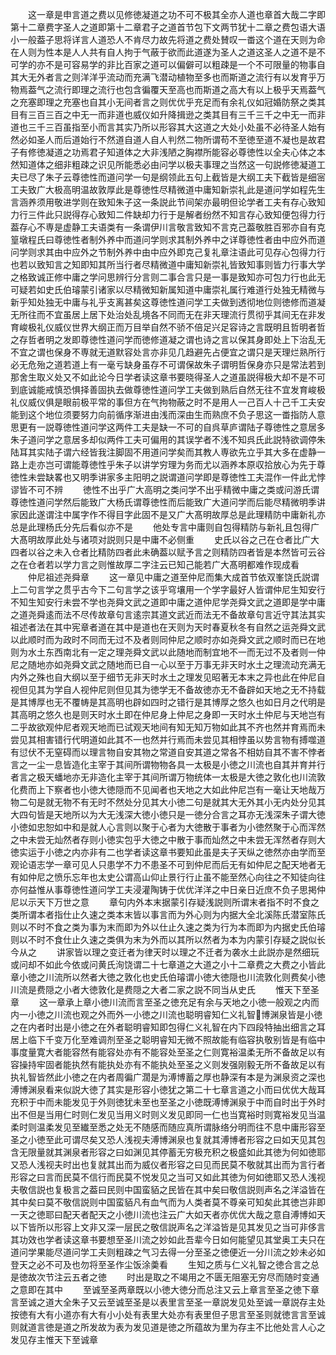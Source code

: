<!-- { "loadSidebar": true } -->
　　这一章是申言道之费以见修徳凝道之功不可不极其全亦人道也章首大哉二字即第十二章费字圣人之道即第十二章君子之道首节包下文两节犹十二章之费包语大语小一般葢子思将详言人道恐人不肯尽力故先将道之费处賛叹一畨这个道在天则为命在人则为性本是人人共有自人拘于气蔽于欲而此道遂为圣人之道这圣人之道不是不可学的亦不是可容易学的非比百家之道可以偏僻可以粗疎是一个不可限量的物事自其大无外者言之则洋洋乎流动而充满飞潜动植物至多也而斯道之流行有以发育乎万物焉葢气之流行即理之流行也包含徧覆天至高也而斯道之高大有以上极乎天焉葢气之充塞即理之充塞也自其小无间者言之则优优乎充足而有余礼仪如冠婚防祭之类其目有三百三百之中无一而非道也威仪如升降揖逊之类其目有三千三千之中无一而非道也三千三百虽指至小而言其实乃所以形容其大这道之大处小处虽不必待圣人始有然必如圣人而后道始行不然道自道人自人判然二物所谓苟不至徳至道不凝也是故君子有修徳凝道之功焉君子知道体之大非浅陋之胸襟所能容必尊徳性以全夫心体之本然知道体之细非粗疎之识见所能悉必由问学以极夫事理之当然这一句説修徳凝道工夫已尽了朱子云尊徳性而道问学一句是纲领此五句上截皆是大纲工夫下截皆是细宻工夫致广大极高明温故敦厚此是尊徳性尽精微道中庸知新崇礼此是道问学如程先生言涵养须用敬进学则在致知朱子这一条説此节间架亦最明但论学者工夫有存心致知力行三件此只説得存心致知二件缺却力行于是解者纷然不知言存心致知便包得力行葢存心不専是虚静工夫语类有一条谓伊川言敬言致知不言克己葢敬胜百邪亦自有克篁墩程氏曰尊徳性者制外养中而道问学则求其制外养中之详尊徳性者由中应外而道问学则求其由中应外之节制外养中由中应外即克己复礼章注语此可见存心包得力行也若以致知言之知即知其所当行者尽精微道中庸知新崇礼皆致知事则皆力行事大学之格致诚正修中庸之学问思辨行分言则二事合言只是一事是致知亦可包力行也此无可疑若如史氏伯璿蒙引诸家以尽精微知新属知道中庸崇礼属行难道行处独无精微与新乎知处独无中庸与礼乎支离甚矣这尊徳性道问学工夫做到透彻地位则徳修而道凝无所往而不宜虽居上居下处治处乱境各不同而无在非天理流行贯彻乎其间无在非发育峻极礼仪威仪世界大纲正而万目举自然不骄不倍足兴足容诗之言既明且哲明者哲之存哲者明之发即尊徳性道问学而徳修道凝之谓也诗之言以保其身即处上下治乱无不宜之谓也保身不専就无道默容处言亦非见几趋避先占便宜之谓只是天理烂熟所行必无危殆之道若道上有一毫亏缺身虽存不可谓保故朱子谓明哲保身亦只是常法若到那舍生取义处又不如此论今日学者读这章书要晓得圣人之道虽説得极大却不是不可到底诚能戒慎恐惧择善固执去做尊徳性道问学工夫做到熟后自然无往不宜发育峻极礼仪威仪俱是眼前极平常的事但方在气拘物蔽之时不是用人一己百人十己千工夫安能到这个地位须要努力向前循序渐进由浅而深由生而熟庶不负子思这一畨指防人意思更有一説尊徳性道问学这两件工夫是缺一不可的自呉草庐谓陆子尊徳性之意居多朱子道问学之意居多却似两件工夫可偏用的其误学者不浅不知呉氏此説特欲调停朱陆耳其实陆子谓六经皆我注脚固不用道问学矣而其教人専欲先立乎其大多在虚静一路上走亦岂可谓能尊徳性乎朱子以讲学穷理为务而尤以涵养本原収拾放心为先于尊徳性未尝缺畧也又明季讲家多主阳明之説谓道问学即是尊徳性工夫混作一件此尤悖谬皆不可不辨
　　徳性不出乎广大高明之类问学不出乎精微中庸之类或问游氏谓尊徳性道问学然后能致广大杨氏谓尊徳性而后能致广大道问学而后能尽精微明季讲家因此遂谓注中属字作不得目字此固不是又广大髙明故厚总是此理精防中庸新礼亦总是此理杨氏分先后看似亦不是
　　他处专言中庸则自包得精防与新礼且包得广大髙明故厚此处与诸项对説则只是中庸不必侧重
　　史氏以谷之己在仓者比广大四者以谷之未入仓者比精防四者此未确葢以赋予言之则精防四者皆是本然皆可云谷之在仓者若以学力言之则惟故厚二字注云已知己能若广大髙明都难作现成看
　　仲尼祖述尧舜章
　　这一章见中庸之道至仲尼而集大成首节依双峯饶氏説谓上二句言学之贯乎古今下二句言学之该乎穹壤用一个学字最好人皆谓仲尼生知安行不知生知安行未尝不学也尧舜文武之道即中庸之道仲尼学尧舜文武之道即是学中庸之道尧舜逺而法不尽传故章句言逺宗其道文武近而法无不备故章句言近守其法其实祖述者法在其中宪章者道在其中是道也在天则为天时春夏秋冬有自然之运尧舜文武以此顺时而为政时不同而无过不及者则同仲尼之顺时亦如尧舜文武之顺时而已在地则为水土东西南北有一定之理尧舜文武以此随地而制宜地不一而无过不及者则一仲尼之随地亦如尧舜文武之随地而已自一心以至于万事无非天时水土之理流动充满无内外之殊也自大纲以至于细节无非天时水土之理发见昭著无本末之异也此在仲尼自视但见其为学自人视仲尼则但见其为徳学无不备故徳亦无不备辟如天地之无不持载是其博厚也无不覆帱是其高明也辟如四时之错行是其博厚之悠久也如日月之代明是其高明之悠久也是则天时水土即在仲尼身上仲尼之身即一天时水土仲尼与天地岂有二乎故欲观仲尼者观天地而已试观天地间有知无知万物如此其不齐也然并育焉而未尝见其相害错行代明道如此其不一也然并行焉而未尝见其相悖虽以势言物有搏噬道有愆伏不无窒碍而以理言物自安其物之常道自安其道之常各不相妨自其不害不悖者言之一尘一息皆造化主宰于其间所谓物物各具一太极是小徳之川流也自其并育并行者言之极天蟠地亦无非造化主宰于其间所谓万物统体一太极是大徳之敦化也川流敦化费而上下察者也小徳大徳隠而不见闻者也天地之大如此仲尼岂有一毫让天地哉万物二句是就无物不有无时不然处分见其大小徳二句是就其大无外其小无内处分见其大四句皆是天地所以为大无浅深大徳小徳只是一徳分合言之耳亦无浅深朱子谓大徳小徳如忠恕如中和是就人心言则以聚于心者为大徳散于事者为小徳然聚于心而浑然之中未尝无灿然者存则小徳实包乎大徳之中散于事而灿然之中未尝无浑然者存则大徳实运于小徳之内亦非有二也学者读这章书要知此虽是夫子天纵之徳然亦由学而至观论语志学一章可见人只患学不力不患圣不可到仲尼而后无有如仲尼之配天地者无有如仲尼之愤乐忘年也太史公谓高山仰止景行行止虽不能至然心向往之不知徒向往亦何益惟从事尊徳性道问学工夫浸灌陶铸于优优洋洋之中日亲日近庶不负子思掲仲尼以示天下万世之意
　　章句内外本末据蒙引存疑浅説则所谓末者指不时不食之类所谓本者指仕止久速之类本末皆以事言而为外心则为内据大全北溪陈氏潜室陈氏则以不时不食之类为事为末而即为外以仕止久速之类为行为本而即为内据史氏伯璿则以不时不食仕止久速之类俱为末为外而以其所以然者为本为内蒙引存疑之説似长今从之
　　讲家皆以理之变迁者为律天时以理之不迁者为袭水土此説亦是然细玩或问却不如此今依或问黄氏洵饶谓二十七章道之大道之小十二章费之大费之小皆此章小徳之川流所以然者大徳之敦化也史氏伯璿谓小徳大徳隠也川流敦化则费矣小徳川流是费隠之小者大徳敦化是费隠之大者二家之説不同当从史氏
　　惟天下至圣章
　　这一章承上章小徳川流而言至圣之徳充足有余与天地之小徳一般观之内而内一小徳之川流也观之外而外一小徳之川流也聪明睿知仁义礼智博渊泉皆是小徳之在内者时出是小徳之在外者聪明睿知即包得仁义礼智在内下四段特抽出细言之耳居上临下千变万化至难调剂至圣之聪明睿知无微不照故能有临容执敬别皆是有临中事度量寛大者能容然有能容处亦有不能容处至圣之仁则寛裕温柔无所不备故足以有容操持牢固者能执然有能执处亦有不能执处至圣之义则发强刚毅无所不备故足以有执礼智皆然此小徳之在内者周徧广濶是为溥博蓄之厚也静深有本是为渊泉资之深也溥博渊泉看来似説大徳了其实是形容小徳犹之第二十七章言道之小而曰优优大哉耳充积于中而未能发见于外则徳犹未至也至圣之小徳既溥博渊泉于中而自时出于外时出不但是当用仁时则仁发见当用义时则义发见即同一仁也当寛裕时则寛裕发见当温柔时则温柔发见至纎至悉之处无不随感而随应真所谓脉络分明而往不息中庸形容至圣之小徳至此可谓尽矣又恐人浅视夫溥博渊泉也复就其溥博者形容之曰如天见其包含无限量就其渊泉者形容之曰如渊见其停蓄无穷极充积之极盛如此其徳为何如徳耶又恐人浅视夫时出也复就其出而为威仪者形容之曰见而民莫不敬就其出而为言行者形容之曰言而民莫不信行而民莫不悦发见之当可又如此其徳为何如徳耶又恐人浅视夫敬信説也复极言之葢曰民则中国蛮貊之民皆在其中矣曰敬信説则声名之洋溢皆在其中矣曰莫不敬信説则中国蛮貊凡有血气而为人类者莫不尊亲可知矣此其徳岂非即一天之徳耶曰配天者配天之小徳川流也注云广大如天者亦优优大哉之意自溥博如天以下皆所以形容上文非又深一层民之敬信説声名之洋溢皆是见其发见之当可非侈言其功效也学者读这章书要想至圣川流之妙如此吾辈今日如何能望见其堂奥工夫只在道问学果能尽道问学工夫则粗疎之气习去得一分至圣之徳便近一分川流之妙未必如登天之必不可及也勿将至圣作尘饭涂羮看
　　生知之质与仁义礼智之徳合言之总是徳故次节注云五者之徳
　　时出是取之不竭用之不匮无阻塞无穷尽而随时变通之意即在其中
　　至诚至圣两章既以小徳大徳分而总注又云上章言至圣之徳下章言至诚之道大全朱子又云至诚至圣是以表里言至圣一章説发见处至诚一章説存主处按徳有大有小道亦有大有小小处有表里大处亦有表里但子思言至圣则就徳言言至诚则就道言徳是道之所发故为表为发见道是徳之所蕴故为里为存主不比他处言人心之发见存主惟天下至诚章
